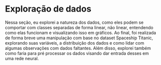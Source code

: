 # Exploração de dados

Nessa seção, eu explorei a natureza dos dados, como eles podem se comportar com classes separadas de forma linear, não linear, entendendo como elas funcionam e visualizando isso em gráficos. Ao final, foi realizada de forma breve uma manipulação com base no dataset Spaceship Titanic, explorando suas variáveis, a distribuição dos dados e como lidar com algumas observações com dados faltantes. Além disso, explorei também como faria para pré processar os dados visando dar entrada desses em uma rede neural.